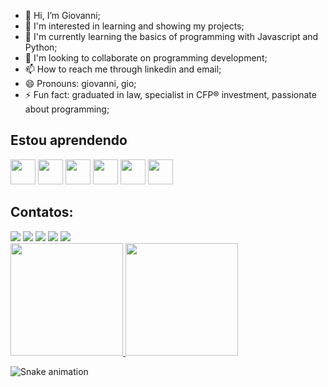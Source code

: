 - 👋 Hi, I’m Giovanni;
- 👀 I'm interested in learning and showing my projects;
- 🌱 I'm currently learning the basics of programming with Javascript and Python;
- 💞️ I'm looking to collaborate on programming development;
- 📫 How to reach me through linkedin and email;
- 😄 Pronouns: giovanni, gio;
- ⚡ Fun fact: graduated in law, specialist in CFP® investment, passionate about programming;

## Estou aprendendo
<div>
  <img loading="lazy" src="https://cdn.jsdelivr.net/gh/devicons/devicon@latest/icons/javascript/javascript-original.svg" width="40" height="40" />  
  <img loading="lazy" src="https://cdn.jsdelivr.net/gh/devicons/devicon@latest/icons/python/python-original.svg" width="40" height="40" />
  <img loading="lazy" src="https://cdn.jsdelivr.net/gh/devicons/devicon@latest/icons/html5/html5-original-wordmark.svg" width="40" height="40" />
  <img loading="lazy" src="https://cdn.jsdelivr.net/gh/devicons/devicon@latest/icons/css3/css3-original-wordmark.svg" width="40" height="40" />        
  <img loading="lazy" src="https://cdn.jsdelivr.net/gh/devicons/devicon@latest/icons/linux/linux-original.svg" width="40" height="40" /> 
  <img loading="lazy" src="https://cdn.jsdelivr.net/gh/devicons/devicon@latest/icons/java/java-original-wordmark.svg" width="40" height="40" />
</div>

## Contatos:

<div>
<a href="https://www.youtube.com/giovannibiazon" target="_blank"><img loading="lazy" src="https://img.shields.io/badge/YouTube-FF0000?style=for-the-badge&logo=youtube&logoColor=white" target="_blank"></a>
<a href="https://instagram.com/giovannibiazon" target="_blank"><img loading="lazy" src="https://img.shields.io/badge/-Instagram-%23E4405F?style=for-the-badge&logo=instagram&logoColor=white" target="_blank"></a>
<a href="https://www.twitch.tv/giovannibiazon" target="_blank"><img loading="lazy" src="https://img.shields.io/badge/Twitch-9146FF?style=for-the-badge&logo=twitch&logoColor=white" target="_blank"></a>
<a href = "giovannibiazon@gmail.com"><img loading="lazy" src="https://img.shields.io/badge/Gmail-D14836?style=for-the-badge&logo=gmail&logoColor=white" target="_blank"></a>
<a href="https://www.linkedin.com/in/giovannibiazon1" target="_blank"><img loading="lazy" src="https://img.shields.io/badge/-LinkedIn-%230077B5?style=for-the-badge&logo=linkedin&logoColor=white" target="_blank"></a>   
</div>

<div>
<a href="https://github.com/giovannibzn">
<img loading="lazy" height="180em" src="https://github-readme-stats.vercel.app/api/top-langs/?username=giovannibzn&layout=compact&langs_count=7&theme=dracula"/>
<img loading="lazy" height="180em" src="https://github-readme-stats.vercel.app/api?username=giovannibzn&show_icons=true&theme=dracula&include_all_commits=true&count_private=true"/></a>
</div> 

![Snake animation](https://github.com/giovannibzn/snk/raw/output/github-contribution-grid-snake.svg)
          
          

<!---
giovannibzn/giovannibzn is a ✨ special ✨ repository because its `README.md` (this file) appears on your GitHub profile.
You can click the Preview link to take a look at your changes.
--->
